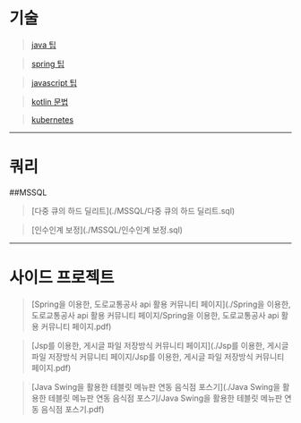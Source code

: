 # 기술

> [java 팁](./java/doc_Java_Style.md)

> [spring 팁](./java/doc_Spring_Style.md)

> [javascript 팁](./javascript/doc_Js_Style.md)

> [kotlin 문법](./kotlin/doc_Kotlin.md)

> [kubernetes](./kubernetes/doc_kubernetes.md)


---
# 쿼리
##MSSQL

> [다중 큐의 하드 딜리트](./MSSQL/다중 큐의 하드 딜리트.sql)

> [인수인계 보정](./MSSQL/인수인계 보정.sql)

---
# 사이드 프로젝트

> [Spring을 이용한, 도로교통공사 api 활용 커뮤니티 페이지](./Spring을 이용한, 도로교통공사 api 활용 커뮤니티 페이지/Spring을 이용한, 도로교통공사 api 활용 커뮤니티 페이지.pdf)

> [Jsp를 이용한, 게시글 파일 저장방식 커뮤니티 페이지](./Jsp를 이용한, 게시글 파일 저장방식 커뮤니티 페이지/Jsp를 이용한, 게시글 파일 저장방식 커뮤니티 페이지.pdf)

> [Java Swing을 활용한 테블릿 메뉴판 연동 음식점 포스기](./Java Swing을 활용한 테블릿 메뉴판 연동 음식점 포스기/Java Swing을 활용한 테블릿 메뉴판 연동 음식점 포스기.pdf)
